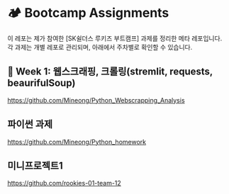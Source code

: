 # 🏕️ Bootcamp Assignments

이 레포는 제가 참여한 [SK쉴더스 루키즈 부트캠프] 과제를 정리한 메타 레포입니다.  
각 과제는 개별 레포로 관리되며, 아래에서 주차별로 확인할 수 있습니다.

## 📅 Week 1: 웹스크래핑, 크롤링(stremlit, requests, beaurifulSoup)
https://github.com/Mineong/Python_Webscrapping_Analysis

## 파이썬 과제
https://github.com/Mineong/Python_homework

## 미니프로젝트1
https://github.com/rookies-01-team-12
